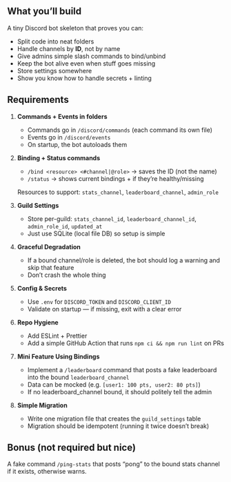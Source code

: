 ## What you’ll build

A tiny Discord bot skeleton that proves you can:

- Split code into neat folders
- Handle channels by **ID**, not by name
- Give admins simple slash commands to bind/unbind
- Keep the bot alive even when stuff goes missing
- Store settings somewhere
- Show you know how to handle secrets + linting

## Requirements

1. **Commands + Events in folders**
   - Commands go in `/discord/commands` (each command its own file)
   - Events go in `/discord/events`
   - On startup, the bot autoloads them
2. **Binding + Status commands**
   - `/bind <resource> <#channel|@role>` → saves the ID (not the name)
   - `/status` → shows current bindings + if they’re healthy/missing

   Resources to support: `stats_channel`, `leaderboard_channel`, `admin_role`

3. **Guild Settings**
   - Store per-guild: `stats_channel_id`, `leaderboard_channel_id`, `admin_role_id`, `updated_at`
   - Just use SQLite (local file DB) so setup is simple

4. **Graceful Degradation**
   - If a bound channel/role is deleted, the bot should log a warning and skip that feature
   - Don’t crash the whole thing

5. **Config & Secrets**
   - Use `.env` for `DISCORD_TOKEN` and `DISCORD_CLIENT_ID`
   - Validate on startup — if missing, exit with a clear error

6. **Repo Hygiene**
   - Add ESLint + Prettier
   - Add a simple GitHub Action that runs `npm ci && npm run lint` on PRs

7. **Mini Feature Using Bindings**
   - Implement a `/leaderboard` command that posts a fake leaderboard into the bound `leaderboard_channel`
   - Data can be mocked (e.g. `[user1: 100 pts, user2: 80 pts]`)
   - If no leaderboard_channel bound, it should politely tell the admin

8. **Simple Migration**
   - Write one migration file that creates the `guild_settings` table
   - Migration should be idempotent (running it twice doesn’t break)

## Bonus (not required but nice)

A fake command `/ping-stats` that posts “pong” to the bound stats channel if it exists, otherwise warns.
